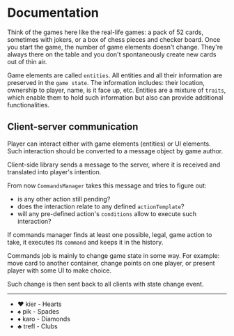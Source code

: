 # Documentation

Think of the games here like the real-life games: a pack of 52 cards, sometimes with jokers, or a box of chess pieces and checker board. Once you start the game, the number of game elements doesn't change. They're always there on the table and you don't spontaneously create new cards out of thin air.

Game elements are called `entities`. All entities and all their information are preserved in the `game state`. The information includes: their location, ownership to player, name, is it face up, etc. Entities are a mixture of `traits`, which enable them to hold such information but also can provide additional functionalities.

## Client-server communication

Player can interact either with game elements (entities) or UI elements. Such interaction should be converted to a message object by game author.

Client-side library sends a message to the server, where it is received and translated into player's intention.

From now `CommandsManager` takes this message and tries to figure out:

- is any other action still pending?
- does the interaction relate to any defined `actionTemplate`?
- will any pre-defined action's `conditions` allow to execute such interaction?

If commands manager finds at least one possible, legal, game action to take, it executes its `command` and keeps it in the history.

Commands job is mainly to change game state in some way. For example: move card to another container, change points on one player, or present player with some UI to make choice.

Such change is then sent back to all clients with state change event.

---

- ♥ kier - Hearts
- ♠ pik - Spades
- ♦ karo - Diamonds
- ♣ trefl - Clubs
